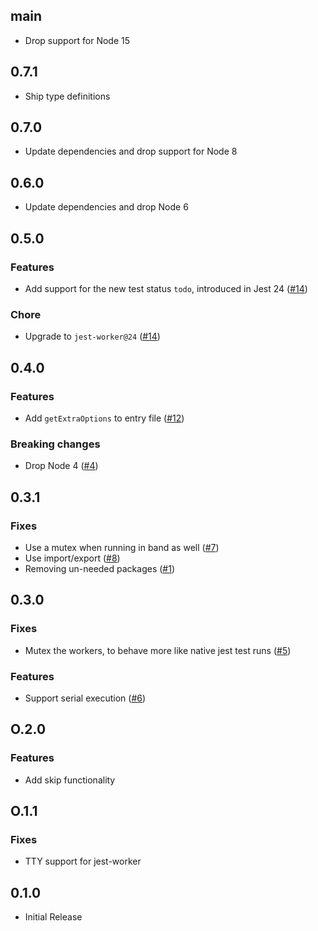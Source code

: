 ## main

- Drop support for Node 15

## 0.7.1

- Ship type definitions

## 0.7.0

- Update dependencies and drop support for Node 8

## 0.6.0

- Update dependencies and drop Node 6

## 0.5.0

### Features

- Add support for the new test status `todo`, introduced in Jest 24 ([#14](https://github.com/jest-community/create-jest-runner/pull/14))

### Chore

- Upgrade to `jest-worker@24` ([#14](https://github.com/jest-community/create-jest-runner/pull/14))

## 0.4.0

### Features

- Add `getExtraOptions` to entry file ([#12](https://github.com/rogeliog/create-jest-runner/pull/12))

### Breaking changes

- Drop Node 4 ([#4](https://github.com/rogeliog/create-jest-runner/pull/4))

## 0.3.1

### Fixes

- Use a mutex when running in band as well ([#7](https://github.com/rogeliog/create-jest-runner/pull/7))
- Use import/export ([#8](https://github.com/rogeliog/create-jest-runner/pull/8))
- Removing un-needed packages ([#1](https://github.com/rogeliog/create-jest-runner/pull/1))

## 0.3.0

### Fixes

- Mutex the workers, to behave more like native jest test runs ([#5](https://github.com/rogeliog/create-jest-runner/pull/5))

### Features

- Support serial execution ([#6](https://github.com/rogeliog/create-jest-runner/pull/6))

## O.2.0

### Features

- Add skip functionality

## O.1.1

### Fixes

- TTY support for jest-worker

## 0.1.0

- Initial Release

